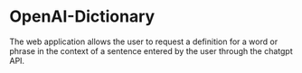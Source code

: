 # OpenAI-Dictionary
The web application allows the user to request a definition for a word or phrase in the context of a sentence entered by the user through the chatgpt API.

